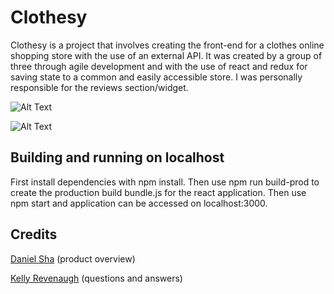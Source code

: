 # Clothesy

Clothesy is a project that involves creating the front-end for a clothes online shopping store with the use of an external API. It was created by a group of three through agile development and with the use of react and redux for saving state to a common and easily accessible store. I was personally responsible for the reviews section/widget. 


![Alt Text](https://gfycat.com/opulentimpisherin.gif)

![Alt Text](https://gfycat.com/silkycrazygoitered.gif)

## Building and running on localhost

First install dependencies with npm install. Then use npm run build-prod to create the production build bundle.js for the react application. Then use npm start and application can be accessed on localhost:3000.

## Credits

[Daniel Sha](https://github.com/dan-sha) (product overview)

[Kelly Revenaugh](https://github.com/yllek) (questions and answers)
